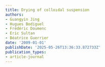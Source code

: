 ```yaml
---
title: Drying of colloıdal suspension
authors:
- Guangyin Jing
- Hugues Bodiguel
- Frédéric Doumenc
- Eric Sultan
- Béatrice Guerrier
date: '2009-01-01'
publishDate: '2025-05-26T13:36:33.872733Z'
publication_types:
- article-journal
---
```


